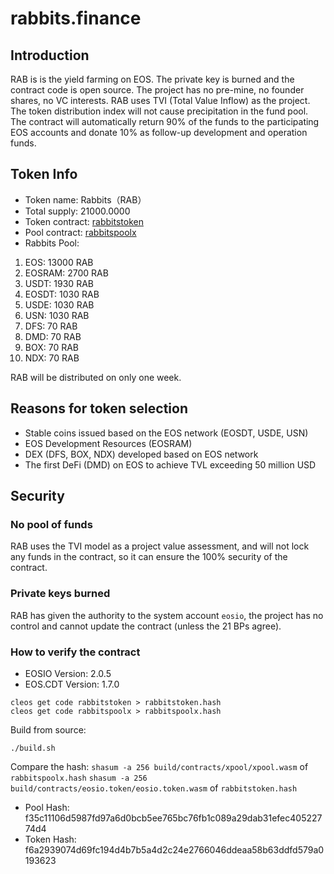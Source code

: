 # rabbits.finance

## Introduction
RAB is is the yield farming on EOS. The private key is burned and the contract code is open source.
The project has no pre-mine, no founder shares, no VC interests. RAB uses TVI (Total Value Inflow) as the project.
The token distribution index will not cause precipitation in the fund pool. The contract will automatically return
90% of the funds to the participating EOS accounts and donate 10% as follow-up development and operation funds.

## Token Info

- Token name: Rabbits（RAB）
- Total supply: 21000.0000
- Token contract: [rabbitstoken](https://bloks.io/account/rabbitstoken)
- Pool contract: [rabbitspoolx](https://bloks.io/account/rabbitspoolx)
- Rabbits Pool:
1. EOS: 13000 RAB
2. EOSRAM: 2700 RAB
3. USDT: 1930 RAB
4. EOSDT: 1030 RAB
5. USDE: 1030 RAB
6. USN: 1030 RAB
7. DFS: 70 RAB
8. DMD: 70 RAB
9. BOX: 70 RAB
10. NDX: 70 RAB

RAB will be distributed on only one week.

## Reasons for token selection
- Stable coins issued based on the EOS network (EOSDT, USDE, USN)
- EOS Development Resources (EOSRAM)
- DEX (DFS, BOX, NDX) developed based on EOS network
- The first DeFi (DMD) on EOS to achieve TVL exceeding 50 million USD

## Security

### No pool of funds
RAB uses the TVI model as a project value assessment, and will not lock any funds in the contract, so it can ensure the 100% security of the contract.

### Private keys burned
RAB has given the authority to the system account `eosio`, the project has no control and cannot update the contract (unless the 21 BPs agree).

### How to verify the contract

- EOSIO Version: 2.0.5
- EOS.CDT Version: 1.7.0

```
cleos get code rabbitstoken > rabbitstoken.hash
cleos get code rabbitspoolx > rabbitspoolx.hash
```

Build from source:
```
./build.sh
```

Compare the hash:
`shasum -a 256 build/contracts/xpool/xpool.wasm` of `rabbitspoolx.hash`
`shasum -a 256 build/contracts/eosio.token/eosio.token.wasm` of `rabbitstoken.hash`

- Pool Hash: f35c11106d5987fd97a6d0bcb5ee765bc76fb1c089a29dab31efec40522774d4
- Token Hash: f6a2939074d69fc194d4b7b5a4d2c24e2766046ddeaa58b63ddfd579a0193623

